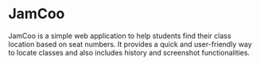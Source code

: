 # JamCoo
JamCoo is a simple web application to help students find their class location based on seat numbers. It provides a quick and user-friendly way to locate classes and also includes history and screenshot functionalities.
